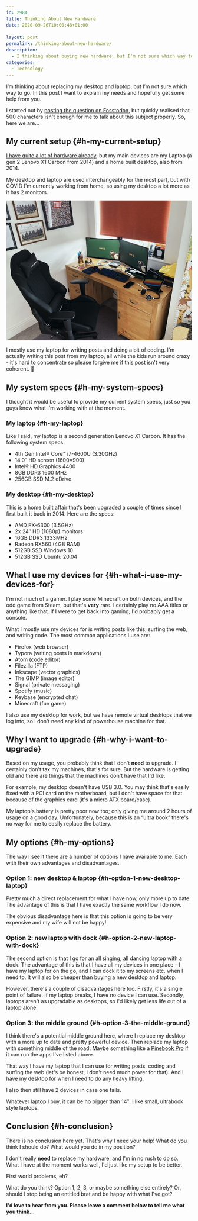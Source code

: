 ```yaml
---
id: 2984
title: Thinking About New Hardware
date: 2020-09-26T10:00:48+01:00

layout: post
permalink: /thinking-about-new-hardware/
description:
  - I thinking about buying new hardware, but I'm not sure which way to go. In this post I want to explain my needs.
categories:
  - Technology
---
```

<p class="tldr">
  I&#8217;m thinking about replacing my desktop and laptop, but I&#8217;m not sure which way to go. In this post I want to explain my needs and hopefully get some help from you.
</p>

I started out by <a href="https://fosstodon.org/web/statuses/104930250619488932" target="_blank" rel="noreferrer noopener">posting the question on Fosstodon</a>, but quickly realised that 500 characters isn't enough for me to talk about this subject properly. So, here we are&#8230;

## My current setup {#h-my-current-setup}

[I have quite a lot of hardware already](/how-many-devices-is-too-many/), but my main devices are my Laptop (a gen 2 Lenovo X1 Carbon from 2014) and a home built desktop, also from 2014.

My desktop and laptop are used interchangeably for the most part, but with COVID I'm currently working from home, so using my desktop a lot more as it has 2 monitors.

![](/assets/images/my-desk.jpg) 

I mostly use my laptop for writing posts and doing a bit of coding. I'm actually writing this post from my laptop, all while the kids run around crazy - it's hard to concentrate so please forgive me if this post isn't very coherent. 🙂

## My system specs {#h-my-system-specs}

I thought it would be useful to provide my current system specs, just so you guys know what I'm working with at the moment.

### My laptop {#h-my-laptop}

Like I said, my laptop is a second generation Lenovo X1 Carbon. It has the following system specs:

  * 4th Gen Intel® Core™ i7-4600U (3.30GHz)
  * 14.0&#8243; HD screen (1600&#215;900)
  * Intel® HD Graphics 4400
  * 8GB DDR3 1600 MHz
  * 256GB SSD M.2 eDrive

### My desktop {#h-my-desktop}

This is a home built affair that's been upgraded a couple of times since I first built it back in 2014. Here are the specs:

  * AMD FX-6300 (3.5GHz)
  * 2x 24&#8243; HD (1080p) monitors
  * 16GB DDR3 1333MHz
  * Radeon RX560 (4GB RAM)
  * 512GB SSD Windows 10
  * 512GB SSD Ubuntu 20.04

## What I use my devices for {#h-what-i-use-my-devices-for}

I'm not much of a gamer. I play some Minecraft on both devices, and the odd game from Steam, but that's **very** rare. I certainly play no AAA titles or anything like that. if I were to get back into gaming, I'd probably get a console.

What I mostly use my devices for is writing posts like this, surfing the web, and writing code. The most common applications I use are:

  * Firefox (web browser)
  * Typora (writing posts in markdown)
  * Atom (code editor)
  * Filezilla (FTP)
  * Inkscape (vector graphics)
  * The GIMP (image editor)
  * Signal (private messaging)
  * Spotify (music)
  * Keybase (encrypted chat)
  * Minecraft (fun game)

I also use my desktop for work, but we have remote virtual desktops that we log into, so I don't need any kind of powerhouse machine for that.

## Why I want to upgrade {#h-why-i-want-to-upgrade}

Based on my usage, you probably think that I don't **need** to upgrade. I certainly don't tax my machines, that's for sure. But the hardware is getting old and there are things that the machines don't have that I'd like.

For example, my desktop doesn't have USB 3.0. You may think that's easily fixed with a PCI card on the motherboard, but I don't have space for that because of the graphics card (it's a micro ATX board/case).

My laptop's battery is pretty poor now too; only giving me around 2 hours of usage on a good day. Unfortunately, because this is an &#8220;ultra book&#8221; there's no way for me to easily replace the battery.

## My options {#h-my-options}

The way I see it there are a number of options I have available to me. Each with their own advantages and disadvantages.

### Option 1: new desktop & laptop {#h-option-1-new-desktop-laptop}

Pretty much a direct replacement for what I have now, only more up to date. The advantage of this is that I have exactly the same workflow I do now.

The obvious disadvantage here is that this option is going to be very expensive and my wife will not be happy!

### Option 2: new laptop with dock {#h-option-2-new-laptop-with-dock}

The second option is that I go for an all singing, all dancing laptop with a dock. The advantage of this is that I have all my devices in one place - I have my laptop for on the go, and I can dock it to my screens etc. when I need to. It will also be cheaper than buying a new desktop and laptop.

However, there's a couple of disadvantages here too. Firstly, it's a single point of failure. If my laptop breaks, I have no device I can use. Secondly, laptops aren't as upgradable as desktops, so I'd likely get less life out of a laptop alone.

### Option 3: the middle ground {#h-option-3-the-middle-ground}

I think there's a potential middle ground here, where I replace my desktop with a more up to date and pretty powerful device. Then replace my laptop with something middle of the road. Maybe something like a <a href="https://www.pine64.org/pinebook-pro/" target="_blank" rel="noreferrer noopener">Pinebook Pro</a> if it can run the apps I've listed above.

That way I have my laptop that I can use for writing posts, coding and surfing the web (let's be honest, I don't need much power for that). And I have my desktop for when I need to do any heavy lifting.

I also then still have 2 devices in case one fails.

<p class="notice">
Whatever laptop I buy, it can be no bigger than 14&#8243;. I like small, ultrabook style laptops.
</p>

## Conclusion {#h-conclusion}

There is no conclusion here yet. That's why I need your help! What do you think I should do? What would you do in my position?

I don't really **need** to replace my hardware, and I'm in no rush to do so. What I have at the moment works well, I'd just like my setup to be better.

<p class="has-medium-font-size">
  First world problems, eh?
</p>

What do you think? Option 1, 2, 3, or maybe something else entirely? Or, should I stop being an entitled brat and be happy with what I've got?

**I'd love to hear from you. Please leave a comment below to tell me what you think&#8230;**
